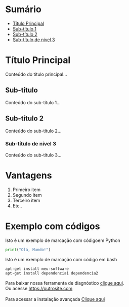 # Sumário
- [Título Principal](#título-principal)
- [Sub-título 1](#subtítulo-1)
- [Sub-título 2](#subtítulo-2)
- [Sub-título de nivel 3](#subtítulo-3)

# Título Principal
Conteúdo do título principal...

## Sub-título 
Conteúdo do sub-título 1...

## Sub-título 2
Conteúdo do sub-título 2...

### Sub-título de nivel 3
Conteúdo do sub-título 3...


# Vantagens

1. Primeiro item
2. Segundo item
3. Terceiro item
4. Etc..


# Exemplo com códigos

Isto é um exemplo de marcação com códigoem Python

```python
print("Olá, Mundo!")
```

Isto é um exemplo de marcação com código em bash

```bash
apt-get install meu-software
apt-get install dependencia1 dependencia2
```

Para baixar nossa ferramenta de diagnóstico [clique aqui](/https://site.com).
<br>
Ou acesse https://outrosite.com
<br>
<br>
Para acessar a instalação avançada [Clique aqui](INSTALACAO.md)

